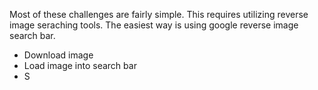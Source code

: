 Most of these challenges are fairly simple. This requires utilizing reverse image seraching tools. The easiest way is using google reverse image search bar.
 - Download image
 - Load image into search bar
 - S
